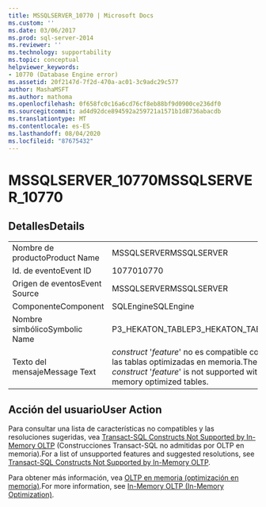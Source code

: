 ```yaml
---
title: MSSQLSERVER_10770 | Microsoft Docs
ms.custom: ''
ms.date: 03/06/2017
ms.prod: sql-server-2014
ms.reviewer: ''
ms.technology: supportability
ms.topic: conceptual
helpviewer_keywords:
- 10770 (Database Engine error)
ms.assetid: 20f2147d-7f2d-470a-ac01-3c9adc29c577
author: MashaMSFT
ms.author: mathoma
ms.openlocfilehash: 0f658fc0c16a6cd76cf8eb88bf9d0900ce236df0
ms.sourcegitcommit: ad4d92dce894592a259721a1571b1d8736abacdb
ms.translationtype: MT
ms.contentlocale: es-ES
ms.lasthandoff: 08/04/2020
ms.locfileid: "87675432"
---
```

# <a name="mssqlserver_10770"></a><span data-ttu-id="d9788-102">MSSQLSERVER_10770</span><span class="sxs-lookup"><span data-stu-id="d9788-102">MSSQLSERVER_10770</span></span>
    
## <a name="details"></a><span data-ttu-id="d9788-103">Detalles</span><span class="sxs-lookup"><span data-stu-id="d9788-103">Details</span></span>  
  
|||  
|-|-|  
|<span data-ttu-id="d9788-104">Nombre de producto</span><span class="sxs-lookup"><span data-stu-id="d9788-104">Product Name</span></span>|<span data-ttu-id="d9788-105">MSSQLSERVER</span><span class="sxs-lookup"><span data-stu-id="d9788-105">MSSQLSERVER</span></span>|  
|<span data-ttu-id="d9788-106">Id. de evento</span><span class="sxs-lookup"><span data-stu-id="d9788-106">Event ID</span></span>|<span data-ttu-id="d9788-107">10770</span><span class="sxs-lookup"><span data-stu-id="d9788-107">10770</span></span>|  
|<span data-ttu-id="d9788-108">Origen de eventos</span><span class="sxs-lookup"><span data-stu-id="d9788-108">Event Source</span></span>|<span data-ttu-id="d9788-109">MSSQLSERVER</span><span class="sxs-lookup"><span data-stu-id="d9788-109">MSSQLSERVER</span></span>|  
|<span data-ttu-id="d9788-110">Componente</span><span class="sxs-lookup"><span data-stu-id="d9788-110">Component</span></span>|<span data-ttu-id="d9788-111">SQLEngine</span><span class="sxs-lookup"><span data-stu-id="d9788-111">SQLEngine</span></span>|  
|<span data-ttu-id="d9788-112">Nombre simbólico</span><span class="sxs-lookup"><span data-stu-id="d9788-112">Symbolic Name</span></span>|<span data-ttu-id="d9788-113">P3_HEKATON_TABLE</span><span class="sxs-lookup"><span data-stu-id="d9788-113">P3_HEKATON_TABLE</span></span>|  
|<span data-ttu-id="d9788-114">Texto del mensaje</span><span class="sxs-lookup"><span data-stu-id="d9788-114">Message Text</span></span>|<span data-ttu-id="d9788-115">*construct* '*feature*' no es compatible con las tablas optimizadas en memoria.</span><span class="sxs-lookup"><span data-stu-id="d9788-115">The *construct* '*feature*' is not supported with memory optimized tables.</span></span>|  
  
## <a name="user-action"></a><span data-ttu-id="d9788-116">Acción del usuario</span><span class="sxs-lookup"><span data-stu-id="d9788-116">User Action</span></span>  
 <span data-ttu-id="d9788-117">Para consultar una lista de características no compatibles y las resoluciones sugeridas, vea [Transact-SQL Constructs Not Supported by In-Memory OLTP](../in-memory-oltp/transact-sql-constructs-not-supported-by-in-memory-oltp.md) (Construcciones Transact-SQL no admitidas por OLTP en memoria).</span><span class="sxs-lookup"><span data-stu-id="d9788-117">For a list of unsupported features and suggested resolutions, see [Transact-SQL Constructs Not Supported by In-Memory OLTP](../in-memory-oltp/transact-sql-constructs-not-supported-by-in-memory-oltp.md).</span></span>  
  
 <span data-ttu-id="d9788-118">Para obtener más información, vea [OLTP en memoria &#40;optimización en memoria&#41;](../in-memory-oltp/in-memory-oltp-in-memory-optimization.md).</span><span class="sxs-lookup"><span data-stu-id="d9788-118">For more information, see [In-Memory OLTP &#40;In-Memory Optimization&#41;](../in-memory-oltp/in-memory-oltp-in-memory-optimization.md).</span></span>  
  
  
